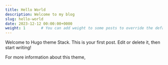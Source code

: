 ```yaml
---
title: Hello World
description: Welcome to my blog
slug: hello-world
date: 2023-12-12 00:00:00+0000
weight: 1       # You can add weight to some posts to override the default sorting (date descending)
---
```


Welcome to Hugo theme Stack. This is your first post. Edit or delete it, then start writing!

For more information about this theme,
